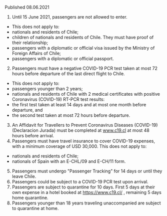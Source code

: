 Published 08.06.2021
1. Until 15 June 2021, passengers are not allowed to enter.
- This does not apply to:
- nationals and residents of Chile;
- children of nationals and residents of Chile. They must have proof of their relationship;
- passengers with a diplomatic or official visa issued by the Ministry of Foreign Affairs of Chile;
- passengers with a diplomatic or official passport.
2. Passengers must have a negative COVID-19 PCR test taken at most 72 hours before departure of the last direct flight to Chile.
- This does not apply to:
- passengers younger than 2 years;
- nationals and residents of Chile with 2 medical certificates with positive Coronavirus (COVID-19) RT-PCR test results:
- the first test taken at least 14 days and at most one month before departure, and
- the second test taken at most 72 hours before departure.
3. An Affidavit for Travellers to Prevent Coronavirus Diseases (COVID-19) (Declaracion Jurada) must be completed at <a href="http://www.c19.cl">www.c19.cl</a> at most 48 hours before arrival.
4. Passengers must have travel insurance to cover COVID-19 expenses, with a minimum coverage of USD 30,000.
This does not apply to:
- nationals and residents of Chile;
- nationals of Spain with an E-CHL/09 and E-CH/11 form. 
5. Passengers must undergo "Passenger Tracking" for 14 days or until they leave Chile.
6. Passengers could be subject to a COVID-19 PCR test upon arrival.
7. Passengers are subject to quarantine for 10 days. First 5 days at their own expense in a hotel booked at <a href="https://www.c19.cl/">https://www.c19.cl/</a> , remaining 5 days home quarantine.
8. Passengers younger than 18 years traveling unaccompanied are subject to quarantine at home.

